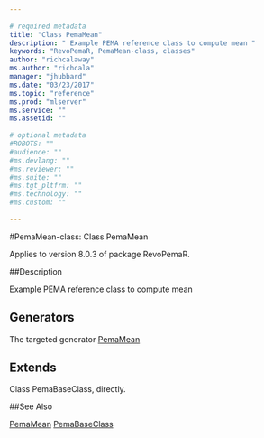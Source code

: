 ```yaml
--- 
 
# required metadata 
title: "Class PemaMean" 
description: " Example PEMA reference class to compute mean " 
keywords: "RevoPemaR, PemaMean-class, classes" 
author: "richcalaway"
ms.author: "richcala" 
manager: "jhubbard" 
ms.date: "03/23/2017" 
ms.topic: "reference" 
ms.prod: "mlserver" 
ms.service: "" 
ms.assetid: "" 
 
# optional metadata 
#ROBOTS: "" 
#audience: "" 
#ms.devlang: "" 
#ms.reviewer: "" 
#ms.suite: "" 
#ms.tgt_pltfrm: "" 
#ms.technology: "" 
#ms.custom: "" 
 
--- 
```

 
 
 
 #PemaMean-class: Class PemaMean

 Applies to version 8.0.3 of package RevoPemaR.
 
 ##Description
 
Example PEMA reference class to compute mean
 
 
 ## Generators 

 
The targeted generator [PemaMean](pemamean.md)

 
 ## Extends 

 
Class PemaBaseClass, directly.
 
 

 
 
 
 ##See Also
 
[PemaMean](pemamean.md)
[PemaBaseClass](pemabaseclass.md)
   
 

